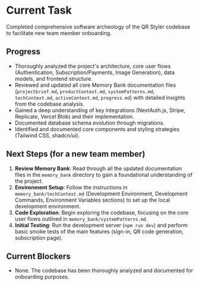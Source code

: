 # Current Task
Completed comprehensive software archeology of the QR Styler codebase to facilitate new team member onboarding.

## Progress
-   Thoroughly analyzed the project's architecture, core user flows (Authentication, Subscription/Payments, Image Generation), data models, and frontend structure.
-   Reviewed and updated all core Memory Bank documentation files (`projectbrief.md`, `productContext.md`, `systemPatterns.md`, `techContext.md`, `activeContext.md`, `progress.md`) with detailed insights from the codebase analysis.
-   Gained a deep understanding of key integrations (NextAuth.js, Stripe, Replicate, Vercel Blob) and their implementation.
-   Documented database schema evolution through migrations.
-   Identified and documented core components and styling strategies (Tailwind CSS, shadcn/ui).

## Next Steps (for a new team member)
1.  **Review Memory Bank**: Read through all the updated documentation files in the `memory_bank` directory to gain a foundational understanding of the project.
2.  **Environment Setup**: Follow the instructions in `memory_bank/techContext.md` (Development Environment, Development Commands, Environment Variables sections) to set up the local development environment.
3.  **Code Exploration**: Begin exploring the codebase, focusing on the core user flows outlined in `memory_bank/systemPatterns.md`.
4.  **Initial Testing**: Run the development server (`npm run dev`) and perform basic smoke tests of the main features (sign-in, QR code generation, subscription page).

## Current Blockers
-   None. The codebase has been thoroughly analyzed and documented for onboarding purposes.
